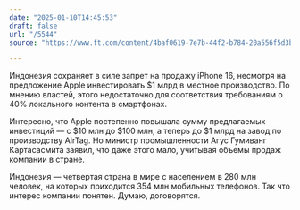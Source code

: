 ```yaml
---
date: "2025-01-10T14:45:53"
draft: false
url: "/5544"
source: "https://www.ft.com/content/4baf0619-7e7b-44f2-b784-20a556f5d3bd"

---
```


Индонезия сохраняет в силе запрет на продажу iPhone 16, несмотря на предложение Apple инвестировать $1 млрд в местное производство. По мнению властей, этого недостаточно для соответствия требованиям о 40% локального контента в смартфонах.

Интересно, что Apple постепенно повышала сумму предлагаемых инвестиций — с $10 млн до $100 млн, а теперь до $1 млрд на завод по производству AirTag. Но министр промышленности Агус Гумиванг Картасасмита заявил, что даже этого мало, учитывая объемы продаж компании в стране.

Индонезия — четвертая страна в мире с населением в 280 млн человек, на которых приходится 354 млн мобильных телефонов. Так что интерес компании понятен. Думаю, договорятся.
